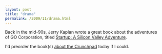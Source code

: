 ```yaml
---
layout: post
title: "drama"
permalink: /2009/11/drama.html
---
```


<p>Back in the mid-90s, Jerry Kaplan wrote a great book about the adventures of GO Corporation, titled <a href="http://www.amazon.com/gp/product/0140257314?ie=UTF8&amp;tag=statingtheobviou&amp;linkCode=as2&amp;camp=1789&amp;creative=390957&amp;creativeASIN=0140257314">Startup: A Silicon Valley Adventure</a>.</p>

<p>I'd preorder the book(s) <a href="http://www.techcrunch.com/2009/11/30/crunchpad-end/">about the Crunchpad</a> today if I could.</p>



